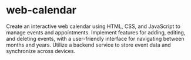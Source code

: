 # web-calendar
Create an interactive web calendar using HTML, CSS, and JavaScript to manage events and appointments. Implement features for adding, editing, and deleting events, with a user-friendly interface for navigating between months and years. Utilize a backend service to store event data and synchronize across devices.
